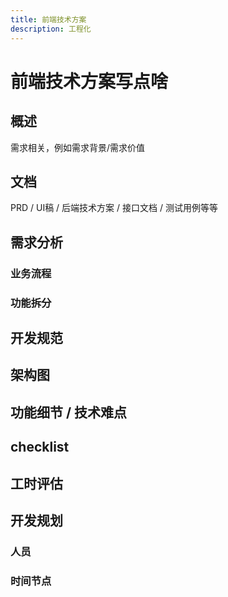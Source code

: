 ```yaml
---
title: 前端技术方案
description: 工程化
---
```


# 前端技术方案写点啥

## 概述

需求相关，例如需求背景/需求价值

## 文档

PRD / UI稿 / 后端技术方案 / 接口文档 / 测试用例等等

## 需求分析

### 业务流程

### 功能拆分

## 开发规范

## 架构图

## 功能细节 / 技术难点

## checklist

## 工时评估

## 开发规划

### 人员

### 时间节点
